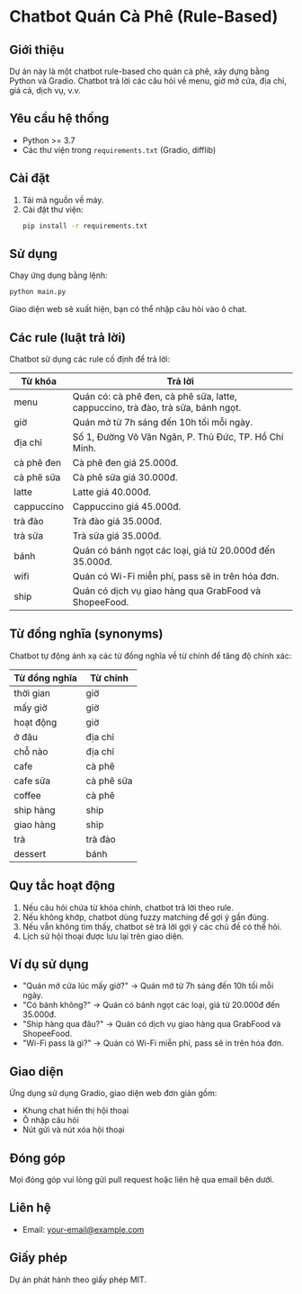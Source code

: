 # Chatbot Quán Cà Phê (Rule-Based)

## Giới thiệu

Dự án này là một chatbot rule-based cho quán cà phê, xây dựng bằng Python và Gradio. Chatbot trả lời các câu hỏi về menu, giờ mở cửa, địa chỉ, giá cả, dịch vụ, v.v.

## Yêu cầu hệ thống

- Python >= 3.7
- Các thư viện trong `requirements.txt` (Gradio, difflib)

## Cài đặt

1. Tải mã nguồn về máy.
2. Cài đặt thư viện:
   ```bash
   pip install -r requirements.txt
   ```

## Sử dụng

Chạy ứng dụng bằng lệnh:

```bash
python main.py
```

Giao diện web sẽ xuất hiện, bạn có thể nhập câu hỏi vào ô chat.

## Các rule (luật trả lời)

Chatbot sử dụng các rule cố định để trả lời:

| Từ khóa    | Trả lời                                                                          |
| ---------- | -------------------------------------------------------------------------------- |
| menu       | Quán có: cà phê đen, cà phê sữa, latte, cappuccino, trà đào, trà sữa, bánh ngọt. |
| giờ        | Quán mở từ 7h sáng đến 10h tối mỗi ngày.                                         |
| địa chỉ    | Số 1, Đường Võ Văn Ngân, P. Thủ Đức, TP. Hồ Chí Minh.                            |
| cà phê đen | Cà phê đen giá 25.000đ.                                                          |
| cà phê sữa | Cà phê sữa giá 30.000đ.                                                          |
| latte      | Latte giá 40.000đ.                                                               |
| cappuccino | Cappuccino giá 45.000đ.                                                          |
| trà đào    | Trà đào giá 35.000đ.                                                             |
| trà sữa    | Trà sữa giá 35.000đ.                                                             |
| bánh       | Quán có bánh ngọt các loại, giá từ 20.000đ đến 35.000đ.                          |
| wifi       | Quán có Wi-Fi miễn phí, pass sẽ in trên hóa đơn.                                 |
| ship       | Quán có dịch vụ giao hàng qua GrabFood và ShopeeFood.                            |

## Từ đồng nghĩa (synonyms)

Chatbot tự động ánh xạ các từ đồng nghĩa về từ chính để tăng độ chính xác:

| Từ đồng nghĩa | Từ chính   |
| ------------- | ---------- |
| thời gian     | giờ        |
| mấy giờ       | giờ        |
| hoạt động     | giờ        |
| ở đâu         | địa chỉ    |
| chỗ nào       | địa chỉ    |
| cafe          | cà phê     |
| cafe sữa      | cà phê sữa |
| coffee        | cà phê     |
| ship hàng     | ship       |
| giao hàng     | ship       |
| trà           | trà đào    |
| dessert       | bánh       |

## Quy tắc hoạt động

1. Nếu câu hỏi chứa từ khóa chính, chatbot trả lời theo rule.
2. Nếu không khớp, chatbot dùng fuzzy matching để gợi ý gần đúng.
3. Nếu vẫn không tìm thấy, chatbot sẽ trả lời gợi ý các chủ đề có thể hỏi.
4. Lịch sử hội thoại được lưu lại trên giao diện.

## Ví dụ sử dụng

- "Quán mở cửa lúc mấy giờ?" → Quán mở từ 7h sáng đến 10h tối mỗi ngày.
- "Có bánh không?" → Quán có bánh ngọt các loại, giá từ 20.000đ đến 35.000đ.
- "Ship hàng qua đâu?" → Quán có dịch vụ giao hàng qua GrabFood và ShopeeFood.
- "Wi-Fi pass là gì?" → Quán có Wi-Fi miễn phí, pass sẽ in trên hóa đơn.

## Giao diện

Ứng dụng sử dụng Gradio, giao diện web đơn giản gồm:

- Khung chat hiển thị hội thoại
- Ô nhập câu hỏi
- Nút gửi và nút xóa hội thoại

## Đóng góp

Mọi đóng góp vui lòng gửi pull request hoặc liên hệ qua email bên dưới.

## Liên hệ

- Email: your-email@example.com

## Giấy phép

Dự án phát hành theo giấy phép MIT.
